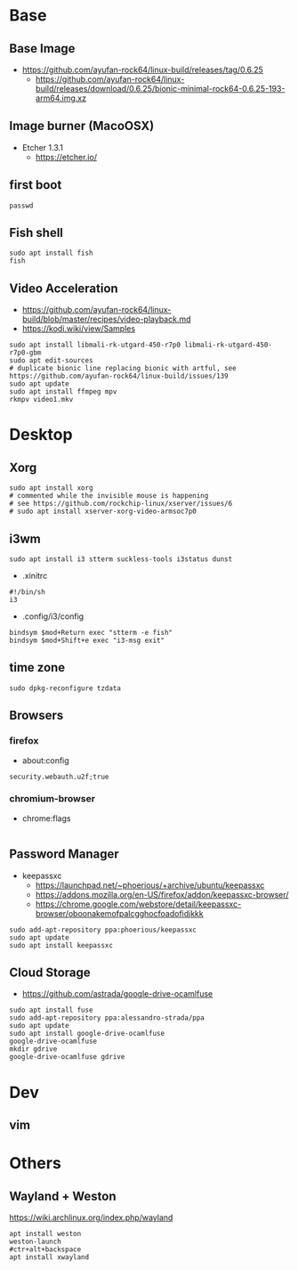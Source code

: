 # Base

## Base Image
- https://github.com/ayufan-rock64/linux-build/releases/tag/0.6.25
  - https://github.com/ayufan-rock64/linux-build/releases/download/0.6.25/bionic-minimal-rock64-0.6.25-193-arm64.img.xz

## Image burner (MacoOSX)
- Etcher 1.3.1
  - https://etcher.io/

## first boot
```
passwd
```

## Fish shell
```
sudo apt install fish
fish
```

## Video Acceleration
- https://github.com/ayufan-rock64/linux-build/blob/master/recipes/video-playback.md
- https://kodi.wiki/view/Samples

```
sudo apt install libmali-rk-utgard-450-r7p0 libmali-rk-utgard-450-r7p0-gbm 
sudo apt edit-sources
# duplicate bionic line replacing bionic with artful, see https://github.com/ayufan-rock64/linux-build/issues/139
sudo apt update
sudo apt install ffmpeg mpv
rkmpv video1.mkv
```

# Desktop

## Xorg

```
sudo apt install xorg
# commented while the invisible mouse is happening
# see https://github.com/rockchip-linux/xserver/issues/6
# sudo apt install xserver-xorg-video-armsoc7p0
```

## i3wm 
```
sudo apt install i3 stterm suckless-tools i3status dunst
```
- .xinitrc
```
#!/bin/sh
i3
```

- .config/i3/config
```
bindsym $mod+Return exec "stterm -e fish"
bindsym $mod+Shift+e exec "i3-msg exit"
```

## time zone
```
sudo dpkg-reconfigure tzdata
```


## Browsers
### firefox
- about:config
```
security.webauth.u2f;true
```
### chromium-browser
- chrome:flags
```
```

## Password Manager
- keepassxc
  - https://launchpad.net/~phoerious/+archive/ubuntu/keepassxc
  - https://addons.mozilla.org/en-US/firefox/addon/keepassxc-browser/
  - https://chrome.google.com/webstore/detail/keepassxc-browser/oboonakemofpalcgghocfoadofidjkkk
  
```
sudo add-apt-repository ppa:phoerious/keepassxc
sudo apt update
sudo apt install keepassxc
```

## Cloud Storage
- https://github.com/astrada/google-drive-ocamlfuse

```
sudo apt install fuse
sudo add-apt-repository ppa:alessandro-strada/ppa
sudo apt update
sudo apt install google-drive-ocamlfuse
google-drive-ocamlfuse
mkdir gdrive
google-drive-ocamlfuse gdrive
```

# Dev

## vim

# Others

## Wayland + Weston

https://wiki.archlinux.org/index.php/wayland

```
apt install weston
weston-launch
#ctr+alt+backspace
apt install xwayland
```


